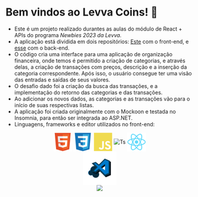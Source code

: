 # Bem vindos ao Levva Coins! 👋

- Este é um projeto realizado durantes as aulas do módulo de React + APIs do programa <i>Newbies 2023 da Levva.</i>
- A aplicação está dividida em dois repositórios: [Este](https://github.com/umahackerdobem/levva-coins-front) com o front-end, e [esse](https://github.com/umahackerdobem/levva-coins-back) com o back-end.
- O código cria uma interface para uma aplicação de organização financeira, onde temos é permitido a criação de categorias, e através delas, a criação de transações com preços, descrição e a inserção da categoria correspondente. Após isso, o usuário consegue ter uma visão das entradas e saídas de seus valores. 
- O desafio dado foi a criação da busca das transações, e a implementação do retorno das categorias e das transações.
- Ao adicionar os novos dados, as categorias e as transações vão para o início de suas respectivas listas.
- A aplicação foi criada originalmente com o Mockoon e testada no Insomnia, para então ser integrada ao ASP.NET. 
- Linguagens, frameworks e editor utilizados no front-end:

<div align= "center">
  <img align="center" alt="HTML" height="50" width="50" src="https://raw.githubusercontent.com/devicons/devicon/master/icons/html5/html5-original.svg">
  <img align="center" alt="CSS" height="50" width="50" src="https://raw.githubusercontent.com/devicons/devicon/master/icons/css3/css3-original.svg">
  <img align="center" alt="Js" height="50" width="50" src="https://raw.githubusercontent.com/devicons/devicon/master/icons/javascript/javascript-plain.svg">
  <img align="center" alt="Ts" hright="50" width="50" src="https://raw.githubusercontent.com/gabrielmaialva33/node-ts-app-template/master/.github/assets/icon.png">
  <img align="center" alt="React" height="50" width="50" src="https://raw.githubusercontent.com/devicons/devicon/master/icons/react/react-original.svg">
 <div align="center">
  <img align="center" alt="VS Code" width="90" src="https://raw.githubusercontent.com/vscode-icons/vscode-icons/master/images/logo@3x.png">

<div align="center">
 <img src="https://github.com/umahackerdobem/levva-coins-front/assets/89475607/e3622563-597e-4542-aff9-a402c69289aa" width="1000">
<p/>
